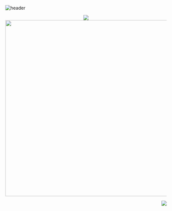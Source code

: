 ![header](https://capsule-render.vercel.app/api?type=wave&color=auto&text=Github%20Hyeri)

<div align="center">
<!--horizontal divider(gradiant)-->
<img src="https://user-images.githubusercontent.com/73097560/115834477-dbab4500-a447-11eb-908a-139a6edaec5c.gif">
  
<a href="https://github.com/devxb/gitanimals">
  <img src="https://render.gitanimals.org/lines/{Hyeri1ee}?pet-id=1" width="1000" height="550"/>
</a>



<a href="https://solved.ac/haerizian"><img align="right" src="http://mazassumnida.wtf/api/v2/generate_badge?boj=haerizian&theme=dark"/></a>






  

</div>


<!--
  [이력서(resume)](https://clear-wax-441.notion.site/c7a57347861a468c8820b155d629a6c5)
  
  <img align="right" width="23" src="https://github.com/seondal/seondal/assets/75469131/f3735e2a-2fb1-4e7f-bbea-81f5698213b0" />

  <a href="https://im-not-robot-0.tistory.com/"><img src="https://img.shields.io/badge/Hyeri.blog-3DDC84?style=badge&logo=Velog&logoColor=white"/></a> <a href="https://clear-wax-441.notion.site/Project-ReadMe-3046b186ffa64aafa26ca19a3e9ff8d9?pvs=74"><img src="https://img.shields.io/badge/Projects-735998?style=badge&logo=GitHub&logoColor=white"/></a> 
  ---

</div>


활동

- 🎤 [구름톤 딥다이브 풀스택 11회차](https://9oormthon.university/) - BE  <sub>(2024.08 ~ )</sub>
- 🎤 [구름톤 유니브 3기](https://9oormthon.university/) - BE  <sub>(2024.08 ~ )</sub>
- 🎤 [인프런 워밍업 클럽 1기](https://github.com/Hyeri1ee/BackendInflearn/tree/master) - BE 수료 <sub>(2024.04 ~ 2024.05)</sub>
- 🎤 Saxion university(Netherlands) - cs 과정 교환학생 <sub>(2024.02 ~ 2024.07)</sub>
- 🎤 건국대학교 컴퓨터공학부 <sub>(2022.03 ~ )</sub>

프로젝트

- 🥗 개인[JOB FIELD MAP](https://github.com/Hyeri1ee/JobFieldMap) - BE 개발 <sub>(2024.08 ~ )</sub>
- 🥗 [Smart Household Appliance webapp](https://github.com/Hyeri1ee/Smart-Houshold-Appliance-webapp) - BE 개발 <sub>(2024.05 ~ 2024.07)</sub>
- 🥗 [쿠석쿠석 프로젝트](https://github.com/KONKUK-MAP-Service/Ku-suk-Ku-suk) - BE 개발 <sub>(2024.01 ~ 2024.04)</sub>
<div align="center">
 자주 사용하는 기술

<div align="center">
  
<img src="https://img.shields.io/badge/Spring-6DB33F?style=for-the-badge&logo=Spring&logoColor=white">
<img src="https://img.shields.io/badge/MySQL-4479A1?style=for-the-badge&logo=MySQL&logoColor=white">

</div></div>

</div>
<details>
<summary>자격증/상</summary>
<div markdown="1">

|기간|활동| 
|:-:|-:|
|<sub>2024.08 ~ 24.08</sub>| 오픽 IH  | 
|<sub>2023.08 ~ 23.08</sub>| 건국대학교 모빌리티 창업 캠프 팀 대상  |
|<sub>2022.07 ~ 22.07</sub>| 토익 855  |

</div>
</details>

<details>
  <summary>취미</summary>
  헬스, 여행, 스몰톡
</details>
-->
